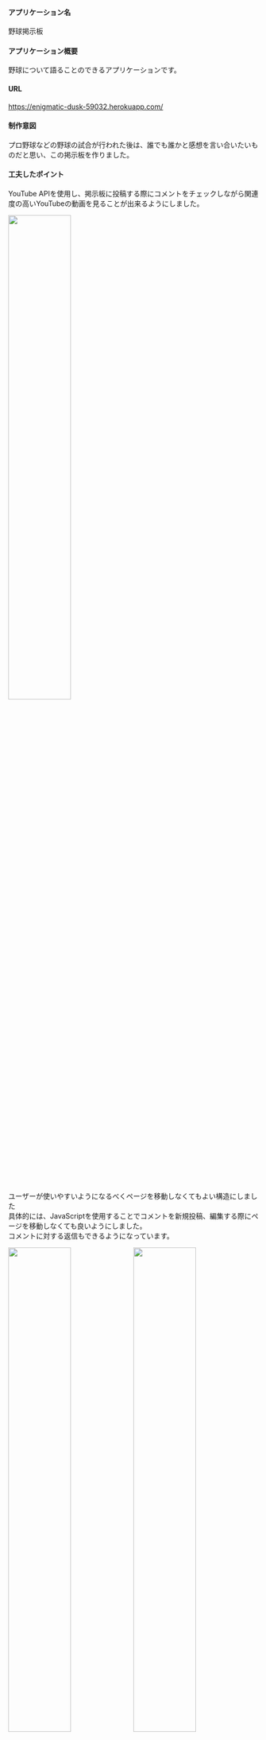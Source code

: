 #### アプリケーション名
野球掲示板
#### アプリケーション概要
野球について語ることのできるアプリケーションです。
#### URL
https://enigmatic-dusk-59032.herokuapp.com/
#### 制作意図
プロ野球などの野球の試合が行われた後は、誰でも誰かと感想を言い合いたいものだと思い、この掲示板を作りました。

#### 工夫したポイント
YouTube APIを使用し、掲示板に投稿する際にコメントをチェックしながら関連度の高いYouTubeの動画を見ることが出来るようにしました。  

<img src="https://user-images.githubusercontent.com/75056980/142674043-7d37a329-6d3d-4054-a074-09a50b16234a.gif" width="50%">

ユーザーが使いやすいようになるべくページを移動しなくてもよい構造にしました  
具体的には、JavaScriptを使用することでコメントを新規投稿、編集する際にページを移動しなくても良いようにしました。  
コメントに対する返信もできるようになっています。  

<img src="https://user-images.githubusercontent.com/75056980/142674062-a6d46db1-ac10-4267-b4c0-ad9e6ebcb6b3.gif" width="50%"><img src="https://user-images.githubusercontent.com/75056980/142674072-6b9ce028-709e-462f-b28b-6920dd377efd.gif" width="50%">

##### 課題
YouTubeを表示しているためページを開く時間が通常より長いこと
##### 今後実装したい機能
ログインしていない場合コメントができないようにする機能
